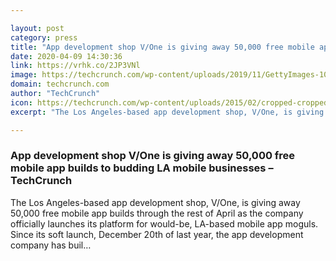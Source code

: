 ```yaml
---

layout: post
category: press
title: "App development shop V/One is giving away 50,000 free mobile app builds to budding LA mobile businesses"
date: 2020-04-09 14:30:36
link: https://vrhk.co/2JP3VNl
image: https://techcrunch.com/wp-content/uploads/2019/11/GettyImages-1091290800.jpg?w=533
domain: techcrunch.com
author: "TechCrunch"
icon: https://techcrunch.com/wp-content/uploads/2015/02/cropped-cropped-favicon-gradient.png?w=180
excerpt: "The Los Angeles-based app development shop, V/One, is giving away 50,000 free mobile app builds through the rest of April as the company officially launches its platform for would-be, LA-based mobile app moguls. Since its soft launch, December 20th of last year, the app development company has buil…"

---
```


### App development shop V/One is giving away 50,000 free mobile app builds to budding LA mobile businesses – TechCrunch

The Los Angeles-based app development shop, V/One, is giving away 50,000 free mobile app builds through the rest of April as the company officially launches its platform for would-be, LA-based mobile app moguls. Since its soft launch, December 20th of last year, the app development company has buil…